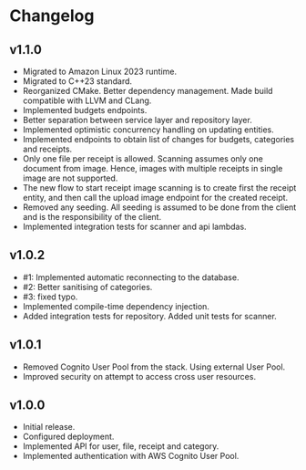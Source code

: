 # Changelog

## v1.1.0
- Migrated to Amazon Linux 2023 runtime.
- Migrated to C++23 standard.
- Reorganized CMake. Better dependency management. Made build compatible with LLVM and CLang.
- Implemented budgets endpoints.
- Better separation between service layer and repository layer.
- Implemented optimistic concurrency handling on updating entities.
- Implemented endpoints to obtain list of changes for budgets, categories and receipts.
- Only one file per receipt is allowed. Scanning assumes only one document from image. Hence, images with multiple receipts in single image are not supported.
- The new flow to start receipt image scanning is to create first the receipt entity, and then call the upload image endpoint for the created receipt.
- Removed any seeding. All seeding is assumed to be done from the client and is the responsibility of the client.
- Implemented integration tests for scanner and api lambdas.

## v1.0.2
- #1: Implemented automatic reconnecting to the database.
- #2: Better sanitising of categories.
- #3: fixed typo.
- Implemented compile-time dependency injection.
- Added integration tests for repository. Added unit tests for scanner.

## v1.0.1
- Removed Cognito User Pool from the stack. Using external User Pool.
- Improved security on attempt to access cross user resources.

## v1.0.0
- Initial release.
- Configured deployment.
- Implemented API for user, file, receipt and category.
- Implemented authentication with AWS Cognito User Pool.